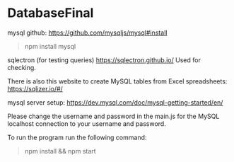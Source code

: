 # DatabaseFinal


mysql github: https://github.com/mysqljs/mysql#install
> npm install mysql

sqlectron (for testing queries) https://sqlectron.github.io/
Used for checking. 

There is also this website to create MySQL tables from Excel spreadsheets: https://sqlizer.io/#/

mysql server setup: https://dev.mysql.com/doc/mysql-getting-started/en/

Please change the username and password in the main.js for the MySQL localhost connection to your username and password. 

To run the program run the following command:
> npm install && npm start
